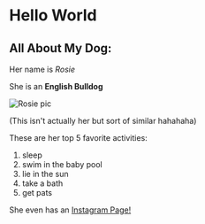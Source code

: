 # Hello World

## All About My Dog:

Her name is *Rosie*

She is an **English Bulldog**

![Rosie pic](http://cdn3-www.dogtime.com/assets/uploads/gallery/bulldog-dog-breed-pictures/1-threequartersitting.jpg)

(This isn't actually her but sort of similar hahahaha)

These are her top 5 favorite activities:
  1. sleep
  1. swim in the baby pool
  1. lie in the sun
  1. take a bath
  1. get pats

She even has an [Instagram Page!](https://www.instagram.com/rosie_the_bulldoggy/)

